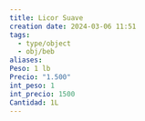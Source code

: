 ```yaml
---
title: Licor Suave
creation date: 2024-03-06 11:51
tags:
  - type/object
  - obj/beb
aliases: 
Peso: 1 lb
Precio: "1.500"
int_peso: 1
int_precio: 1500
Cantidad: 1L
---
```

